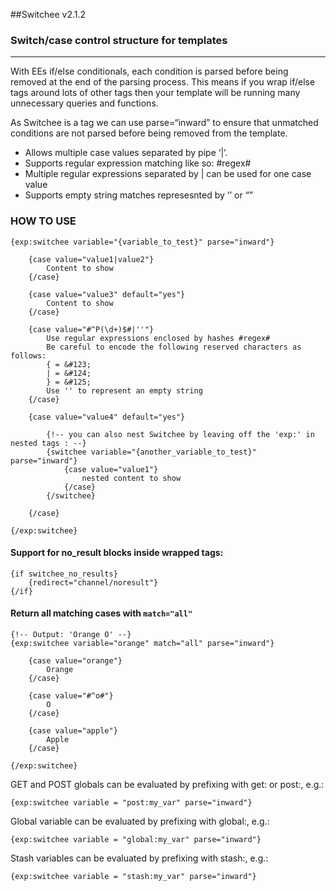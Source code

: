 ##Switchee v2.1.2


### Switch/case control structure for templates
-------------------------------------------

With EEs if/else conditionals, each condition is parsed before  being removed at the end of the parsing process. This means if you wrap if/else tags around lots of other tags then your template will be running many unnecessary queries and functions.

As Switchee is a tag we can use parse=“inward” to ensure that unmatched conditions are not parsed before being removed from the template.

* Allows multiple case values separated by pipe ‘|’.
* Supports regular expression matching like so: #regex#
* Multiple regular expressions separated by | can be used for one case value
* Supports empty string matches represesnted by ‘’ or “”


### HOW TO USE

	{exp:switchee variable="{variable_to_test}" parse="inward"}
		
		{case value="value1|value2"}
			Content to show
		{/case}
		
		{case value="value3" default="yes"}
			Content to show
		{/case}
		
		{case value="#^P(\d+)$#|''"}
			Use regular expressions enclosed by hashes #regex#
			Be careful to encode the following reserved characters as follows:
			{ = &#123;
			| = &#124;
			} = &#125;
			Use '' to represent an empty string
		{/case}
		
		{case value="value4" default="yes"}	
			
			{!-- you can also nest Switchee by leaving off the 'exp:' in nested tags : --}
			{switchee variable="{another_variable_to_test}" parse="inward"}
				{case value="value1"}
					nested content to show
				{/case}
			{/switchee}	
			
		{/case}
		
	{/exp:switchee}

#### Support for no_result blocks inside wrapped tags:

	{if switchee_no_results}
		{redirect="channel/noresult"}
	{/if}

#### Return all matching cases with `match="all"`

	{!-- Output: 'Orange O' --}	
	{exp:switchee variable="orange" match="all" parse="inward"}
		
		{case value="orange"}
			Orange
		{/case}
		
		{case value="#^o#"}
			O
		{/case}
		
		{case value="apple"}
			Apple
		{/case}
		
	{/exp:switchee}


GET and POST globals can be evaluated by prefixing with get: or post:, e.g.:

	{exp:switchee variable = "post:my_var" parse="inward"}

Global variable can be evaluated by prefixing with global:, e.g.:

	{exp:switchee variable = "global:my_var" parse="inward"}

Stash variables can be evaluated by prefixing with stash:, e.g.:

	{exp:switchee variable = "stash:my_var" parse="inward"}

